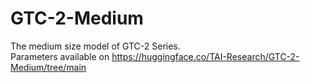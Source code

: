 # GTC-2-Medium
The medium size model of GTC-2 Series.<br>
Parameters available on https://huggingface.co/TAI-Research/GTC-2-Medium/tree/main
